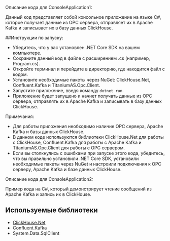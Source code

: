 Описание кода для ConsoleApplication1:

Данный код представляет собой консольное приложение на языке C#, которое получает данные из OPC сервера, отправляет их в Apache Kafka и записывает их в базу данных ClickHouse.

##Инструкции по запуску:

-  Убедитесь, что у вас установлен .NET Core SDK на вашем компьютере.
-  Сохраните данный код в файле с расширением .cs (например, Program.cs).
-  Откройте терминал и перейдите в директорию, где находится файл с кодом.
-  Установите необходимые пакеты через NuGet: ClickHouse.Net, Confluent.Kafka и TitaniumAS.Opc.Client.
-  Запустите приложение, введя команду `dotnet run`.
-  Приложение будет запущено и начнет получать данные из OPC сервера, отправлять их в Apache Kafka и записывать в базу данных ClickHouse.

Примечания:

- Для работы приложения необходимо наличие OPC сервера, Apache Kafka и базы данных ClickHouse.
- В данном коде используются библиотеки ClickHouse.Net для работы с ClickHouse, Confluent.Kafka для работы с Apache Kafka и TitaniumAS.Opc.Client для работы с OPC сервером.
- Если вы столкнулись с ошибками при запуске этого кода, убедитесь, что вы правильно установили .NET Core SDK, установили необходимые пакеты через NuGet и настроили подключения к OPC серверу, Apache Kafka и базе данных ClickHouse.

Описание кода для ConsoleApplication2:

Пример кода на C#, который демонстрирует чтение сообщений из Apache Kafka и запись их в ClickHouse.

## Используемые библиотеки

- [ClickHouse.Net](http://clickhouse.net/)
- Confluent.Kafka
- System.Data.SqlClient
